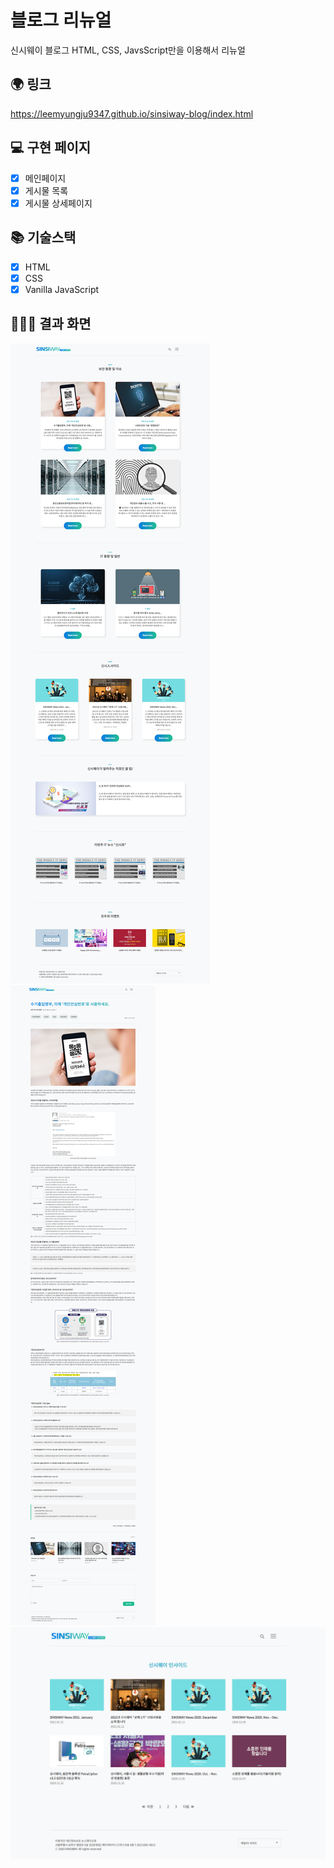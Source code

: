 
# 블로그 리뉴얼
신시웨이 블로그 HTML, CSS, JavsScript만을 이용해서 리뉴얼

## 🌍 링크
https://leemyungju9347.github.io/sinsiway-blog/index.html

## 💻 구현 페이지
- [x] 메인페이지
- [x] 게시물 목록
- [x] 게시물 상세페이지

## 📚 기술스택
- [x] HTML
- [x] CSS
- [x] Vanilla JavaScript 

## 👩🏻‍💻 결과 화면
<img src="https://github.com/leemyungju9347/leemyungju9347.github.io/blob/master/sinsiway-blog/src/images/sinsiway01.png">
<img src="https://github.com/leemyungju9347/leemyungju9347.github.io/blob/master/sinsiway-blog/src/images/sinsiway02.png">
<img src="https://github.com/leemyungju9347/leemyungju9347.github.io/blob/master/sinsiway-blog/src/images/sinsiway03.png">

